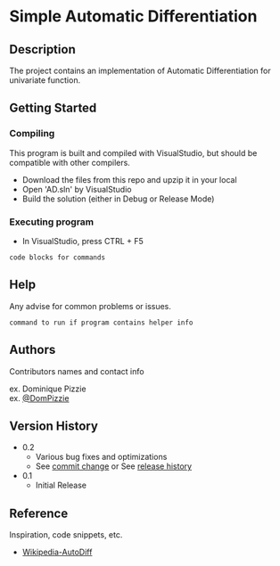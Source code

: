 # Simple Automatic Differentiation

## Description

The project contains an implementation of Automatic Differentiation for univariate function.

## Getting Started

### Compiling

This program is built and compiled with VisualStudio, but should be compatible with other compilers.

* Download the files from this repo and upzip it in your local
* Open 'AD.sln' by VisualStudio
* Build the solution (either in Debug or Release Mode)

### Executing program

* In VisualStudio, press CTRL + F5
```
code blocks for commands
```

## Help

Any advise for common problems or issues.
```
command to run if program contains helper info
```

## Authors

Contributors names and contact info

ex. Dominique Pizzie  
ex. [@DomPizzie](https://twitter.com/dompizzie)

## Version History

* 0.2
    * Various bug fixes and optimizations
    * See [commit change]() or See [release history]()
* 0.1
    * Initial Release

## Reference

Inspiration, code snippets, etc.
* [Wikipedia-AutoDiff](https://en.wikipedia.org/wiki/Automatic_differentiation)
